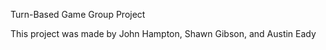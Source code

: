 Turn-Based Game Group Project

This project was made by John Hampton, Shawn Gibson, and Austin Eady
